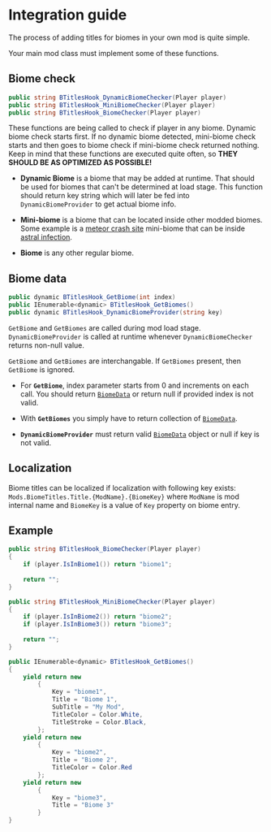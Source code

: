 ﻿# Integration guide
The process of adding titles for biomes in your own mod is quite simple.

Your main mod class must implement some of these functions.
## Biome check
```csharp
public string BTitlesHook_DynamicBiomeChecker(Player player)
public string BTitlesHook_MiniBiomeChecker(Player player)
public string BTitlesHook_BiomeChecker(Player player)
```

These functions are being called to check if player in any biome. Dynamic biome check starts first. If no dynamic biome detected, mini-biome check starts and then goes to biome check if mini-biome check returned nothing. Keep in mind that these functions are executed quite often, so **THEY SHOULD BE AS OPTIMIZED AS POSSIBLE!**

* **Dynamic Biome** is a biome that may be added at runtime. That should be used for biomes that can't be determined at load stage. This function should return key string which will later be fed into `DynamicBiomeProvider` to get actual biome info.

* **Mini-biome** is a biome that can be located inside other modded biomes. Some example is a [meteor crash site](https://terraria.fandom.com/wiki/Meteorite_(biome)) mini-biome that can be inside [astral infection](https://calamitymod.wiki.gg/wiki/Astral_Infection).

* **Biome** is any other regular biome.

## Biome data
```csharp
public dynamic BTitlesHook_GetBiome(int index)
public IEnumerable<dynamic> BTitlesHook_GetBiomes()
public dynamic BTitlesHook_DynamicBiomeProvider(string key)
```

`GetBiome` and `GetBiomes` are called during mod load stage. `DynamicBiomeProvider` is called at runtime whenever `DynamicBiomeChecker` returns non-null value.

`GetBiome` and `GetBiomes` are interchangable. If `GetBiomes` present, then `GetBiome` is ignored.

* For **`GetBiome`**, index parameter starts from 0  and increments on each call. You should return [`BiomeData`](DataModelsReference.md#biomedata) or return null if provided index is not valid.

* With **`GetBiomes`** you simply have to return collection of [`BiomeData`](DataModelsReference.md#biomedata).

* **`DynamicBiomeProvider`** must return valid [`BiomeData`](DataModelsReference.md#biomedata) object or null if key is not valid.

## Localization
Biome titles can be localized if localization with following key exists: `Mods.BiomeTitles.Title.{ModName}.{BiomeKey}` where `ModName` is mod internal name and `BiomeKey` is a value of `Key` property on biome entry.

## Example
```csharp
public string BTitlesHook_BiomeChecker(Player player)
{
    if (player.IsInBiome1()) return "biome1";
    
    return "";
}

public string BTitlesHook_MiniBiomeChecker(Player player)
{
    if (player.IsInBiome2()) return "biome2";
    if (player.IsInBiome3()) return "biome3";
    
    return "";
}

public IEnumerable<dynamic> BTitlesHook_GetBiomes()
{
    yield return new
        {
            Key = "biome1",
            Title = "Biome 1",
            SubTitle = "My Mod",
            TitleColor = Color.White,
            TitleStroke = Color.Black,
        };
    yield return new
        {
            Key = "biome2",
            Title = "Biome 2",
            TitleColor = Color.Red
        };
    yield return new
        {
            Key = "biome3",
            Title = "Biome 3"
        }
}
```